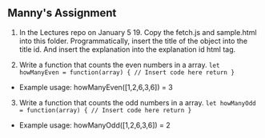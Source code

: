## Manny's Assignment
  1. In the Lectures repo on January 5 19. Copy the fetch.js
  and sample.html into this folder. Programmatically, insert the title of the object
  into the title id. And insert the explanation into the explanation id html tag.

  2. Write a function that counts the even numbers in a array.
  `let howManyEven = function(array) {
    // Insert code here
    return
    }`
  - Example usage: howManyEven([1,2,6,3,6]) = 3

  3. Write a function that counts the odd numbers in a array.
  `let howManyOdd = function(array) {
    // Insert code here
    return
    }`
  - Example usage: howManyOdd([1,2,6,3,6]) = 2
